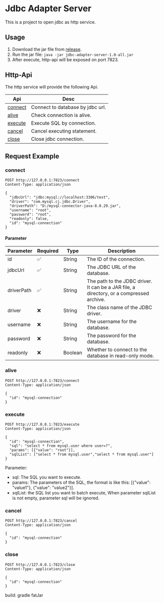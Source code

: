 # Jdbc Adapter Server

This is a project to open jdbc as http service.

## Usage

1. Download the jar file from [release](https://github.com/database-client/jdbc-adapter-server/releases).
2. Run the jar file: `java -jar jdbc-adapter-server-1.0-all.jar `
3. After execute, http-api will be exposed on port 7823.

## Http-Api

The http service will provide the following Api.

| Api              | Desc                             |
| ---------------- | -------------------------------- |
| [connect](#connect) | Connect to database by jdbc url. |
| [alive](#alive)     | Check connection is alive.       |
| [execute](#execute) | Execute SQL by connection.       |
| [cancel](#cancel)   | Cancel executing statement.      |
| [close](#close)     | Close jdbc connection.           |

## Request Example

### connect

```http
POST http://127.0.0.1:7823/connect
Content-Type: application/json

{
  "jdbcUrl": "jdbc:mysql://localhost:3306/test",
  "driver": "com.mysql.cj.jdbc.Driver",
  "driverPath": "D:/mysql-connector-java-8.0.29.jar",
  "username": "root",
  "password": "root",
  "readonly": false,
  "id": "mysql-connection"
}
```

#### Parameter

| Parameter  | Required | Type    | Description                                                                              |
| ---------- | -------- | ------- | ---------------------------------------------------------------------------------------- |
| id         | ✅       | String  | The ID of the connection.                                                                |
| jdbcUrl    | ✅       | String  | The JDBC URL of the database.                                                            |
| driverPath | ✅       | String  | The path to the JDBC driver. It can be a JAR file, a directory, or a compressed archive. |
| driver     | ❌       | String  | The class name of the JDBC driver.                                                       |
| username   | ❌       | String  | The username for the database.                                                           |
| password   | ❌       | String  | The password for the database.                                                           |
| readonly   | ❌       | Boolean | Whether to connect to the database in read-only mode.                                    |

### alive

```http
POST http://127.0.0.1:7823/connect
Content-Type: application/json

{
  "id": "mysql-connection"
}
```

### execute

```http
POST http://127.0.0.1:7823/execute
Content-Type: application/json

{
  "id": "mysql-connection",
  "sql": "select * from mysql.user where user=?",
  "params": [{"value": "root"}],
  "sqlList": ["select * from mysql.user","select * from mysql.user"]
}
```

Parameter:

- sql: The SQL you want to execute.
- params: The parameters of the SQL, the format is like this: [{"value": "value1"}, {"value": "value2"}].
- sqlList: the SQL list you want to batch execute, When parameter sqlList is not empty, parameter sql will be ignored.

### cancel

```http
POST http://127.0.0.1:7823/cancel
Content-Type: application/json

{
  "id": "mysql-connection"
}
```

### close

```http
POST http://127.0.0.1:7823/close
Content-Type: application/json

{
  "id": "mysql-connection"
}
```

build: gradle fatJar
